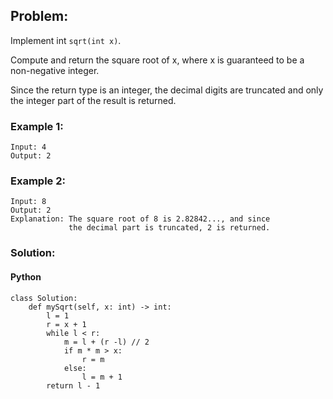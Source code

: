 ## Problem:

Implement int `sqrt(int x)`.

Compute and return the square root of x, where x is guaranteed to be a non-negative integer.

Since the return type is an integer, the decimal digits are truncated and only the integer part of the result is returned.

### Example 1:

```
Input: 4
Output: 2

```

### Example 2:

```
Input: 8
Output: 2
Explanation: The square root of 8 is 2.82842..., and since
             the decimal part is truncated, 2 is returned.

```

### Solution:

#### Python

```
class Solution:
    def mySqrt(self, x: int) -> int:
        l = 1
        r = x + 1
        while l < r:
            m = l + (r -l) // 2
            if m * m > x:
                r = m
            else:
                l = m + 1
        return l - 1
```
